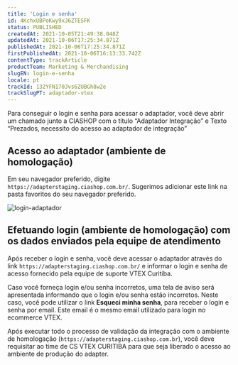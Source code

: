 ```yaml
---
title: 'Login e senha'
id: 4KchxUBPoKwy9xJ6ZTESFK
status: PUBLISHED
createdAt: 2021-10-05T21:49:38.048Z
updatedAt: 2021-10-06T17:25:34.871Z
publishedAt: 2021-10-06T17:25:34.871Z
firstPublishedAt: 2021-10-06T16:13:33.742Z
contentType: trackArticle
productTeam: Marketing & Merchandising
slugEN: login-e-senha
locale: pt
trackId: 132YFN170Jvs6ZUBGh8w2e
trackSlugPT: adaptador-vtex
---
```


Para conseguir o login e senha para acessar o adaptador, você deve abrir um chamado junto a CIASHOP com o título “Adaptador Integração” e Texto “Prezados, necessito do acesso ao adaptador de integração”

## Acesso ao adaptador (ambiente de homologação)

Em seu navegador preferido, digite `https://adapterstaging.ciashop.com.br/`. Sugerimos adicionar este link na pasta favoritos do seu navegador preferido.

![login-adaptador](https://images.ctfassets.net/alneenqid6w5/4toFGLYSg26MGGWMf3kHDc/4fbb56d3ebf3f7dca51ea3aa9bd623c0/login-adaptador.png)

## Efetuando login (ambiente de homologação) com os dados enviados pela equipe de atendimento

Após receber o login e senha, você deve acessar o adaptador através do link `https://adapterstaging.ciashop.com.br/` e informar o login e senha de acesso fornecido pela equipe de suporte VTEX Curitiba.

Caso você forneça login e/ou senha incorretos, uma tela de aviso será apresentada informando que o login e/ou senha estão incorretos. Neste caso, você pode utilizar o link **Esqueci minha senha**, para receber o login e senha por email. Este email é o mesmo email utilizado para login no ecommerce VTEX.

Após executar todo o processo de validação da integração com o ambiente de homologação (`https://adapterstaging.ciashop.com.br`), você deve requisitar ao time de CS VTEX CURITIBA para que seja liberado o acesso ao ambiente de produção do adapter.
